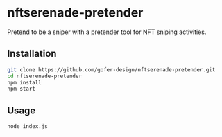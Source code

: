 # nftserenade-pretender

Pretend to be a sniper with a pretender tool for NFT sniping activities.

## Installation

```bash
git clone https://github.com/gofer-design/nftserenade-pretender.git
cd nftserenade-pretender
npm install
npm start
```

## Usage
```bash
node index.js
```
